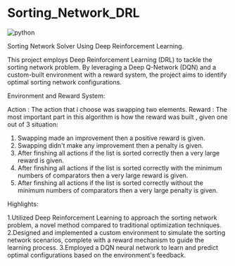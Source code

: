 # Sorting_Network_DRL
![python](https://img.shields.io/badge/Language-Python-pink)

Sorting Network Solver Using Deep Reinforcement Learning.


This project employs Deep Reinforcement Learning (DRL) to tackle the sorting network problem. By leveraging a Deep Q-Network (DQN) and a custom-built environment with a reward system, the project aims to identify optimal sorting network configurations.

Environment and Reward System:

Action : The action that i choose was swapping two elements. 
Reward : The most important part in this algorithm is how the reward was built , given one out of 3 situation: 
1. Swapping made an improvement then a positive reward is given.
2. Swapping didn't make any improvement then a penalty is given.
3. After finshing all actions if the list is sorted correctly then a very large reward is given.
4. After finshing all actions if the list is sorted correctly with the minimum numbers of comparators then a very large reward is given.
5.  After finshing all actions if the list is sorted correctly without the minimum numbers of comparators then a very large penalty is given.

   
Highlights:

1.Utilized Deep Reinforcement Learning to approach the sorting network problem, a novel method compared to traditional optimization techniques.
2.Designed and implemented a custom environment to simulate the sorting network scenarios, complete with a reward mechanism to guide the learning process.
3.Employed a DQN neural network to learn and predict optimal configurations based on the environment's feedback.

